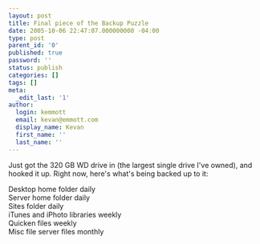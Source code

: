 ```yaml
---
layout: post
title: Final piece of the Backup Puzzle
date: 2005-10-06 22:47:07.000000000 -04:00
type: post
parent_id: '0'
published: true
password: ''
status: publish
categories: []
tags: []
meta:
  _edit_last: '1'
author:
  login: kemmott
  email: kevan@emmott.com
  display_name: Kevan
  first_name: ''
  last_name: ''
---
```

<p>Just got the 320 GB WD drive in (the largest single drive I've owned), and hooked it up. Right now, here's what's being backed up to it:</p>
<p>Desktop home folder daily<br />
Server home folder daily<br />
Sites folder daily<br />
iTunes and iPhoto libraries weekly<br />
Quicken files weekly<br />
Misc file server files monthly</p>
